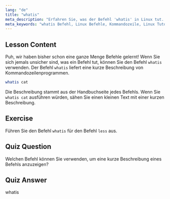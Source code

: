 ```yaml
---
lang: "de"
title: "whatis"
meta_description: "Erfahren Sie, was der Befehl 'whatis' in Linux tut. Erhalten Sie schnell kurze Beschreibungen von Befehlen. Essenziell für Anfänger, um Linux-Befehle zu verstehen."
meta_keywords: "whatis Befehl, Linux Befehle, Kommandozeile, Linux Tutorial, Linux für Anfänger, Befehlsbeschreibung, Linux Anleitung"
---
```


## Lesson Content

Puh, wir haben bisher schon eine ganze Menge Befehle gelernt! Wenn Sie sich jemals unsicher sind, was ein Befehl tut, können Sie den Befehl `whatis` verwenden. Der Befehl `whatis` liefert eine kurze Beschreibung von Kommandozeilenprogrammen.

```bash
whatis cat
```

Die Beschreibung stammt aus der Handbuchseite jedes Befehls. Wenn Sie `whatis cat` ausführen würden, sähen Sie einen kleinen Text mit einer kurzen Beschreibung.

## Exercise

Führen Sie den Befehl `whatis` für den Befehl `less` aus.

## Quiz Question

Welchen Befehl können Sie verwenden, um eine kurze Beschreibung eines Befehls anzuzeigen?

## Quiz Answer

whatis
